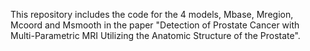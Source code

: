 
This repository includes the code for the 4 models, Mbase, Mregion, Mcoord and Msmooth in the paper "Detection of Prostate Cancer with Multi-Parametric MRI Utilizing the Anatomic Structure of the Prostate".
